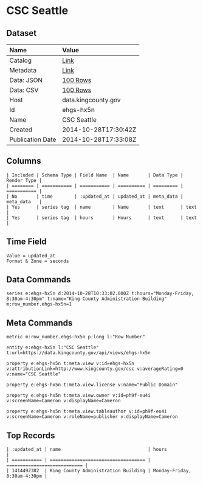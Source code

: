 # CSC Seattle

## Dataset

| Name | Value |
| :--- | :---- |
| Catalog | [Link](https://catalog.data.gov/dataset/csc-seattle-f5e57) |
| Metadata | [Link](https://data.kingcounty.gov/api/views/ehgs-hx5n) |
| Data: JSON | [100 Rows](https://data.kingcounty.gov/api/views/ehgs-hx5n/rows.json?max_rows=100) |
| Data: CSV | [100 Rows](https://data.kingcounty.gov/api/views/ehgs-hx5n/rows.csv?max_rows=100) |
| Host | data.kingcounty.gov |
| Id | ehgs-hx5n |
| Name | CSC Seattle |
| Created | 2014-10-28T17:30:42Z |
| Publication Date | 2014-10-28T17:33:08Z |

## Columns

```ls
| Included | Schema Type | Field Name  | Name       | Data Type | Render Type |
| ======== | =========== | =========== | ========== | ========= | =========== |
| No       | time        | :updated_at | updated_at | meta_data | meta_data   |
| Yes      | series tag  | name        | Name       | text      | text        |
| Yes      | series tag  | hours       | Hours      | text      | text        |
```

## Time Field

```ls
Value = updated_at
Format & Zone = seconds
```

## Data Commands

```ls
series e:ehgs-hx5n d:2014-10-28T10:33:02.000Z t:hours="Monday-Friday, 8:30am-4:30pm" t:name="King County Administration Building" m:row_number.ehgs-hx5n=1
```

## Meta Commands

```ls
metric m:row_number.ehgs-hx5n p:long l:"Row Number"

entity e:ehgs-hx5n l:"CSC Seattle" t:url=https://data.kingcounty.gov/api/views/ehgs-hx5n

property e:ehgs-hx5n t:meta.view v:id=ehgs-hx5n v:attributionLink=http://www.kingcounty.gov/csc v:averageRating=0 v:name="CSC Seattle"

property e:ehgs-hx5n t:meta.view.license v:name="Public Domain"

property e:ehgs-hx5n t:meta.view.owner v:id=ph9f-eu4i v:screenName=Cameron v:displayName=Cameron

property e:ehgs-hx5n t:meta.view.tableauthor v:id=ph9f-eu4i v:screenName=Cameron v:roleName=publisher v:displayName=Cameron
```

## Top Records

```ls
| :updated_at | name                                | hours                        | 
| =========== | =================================== | ============================ | 
| 1414492382  | King County Administration Building | Monday-Friday, 8:30am-4:30pm | 
```
